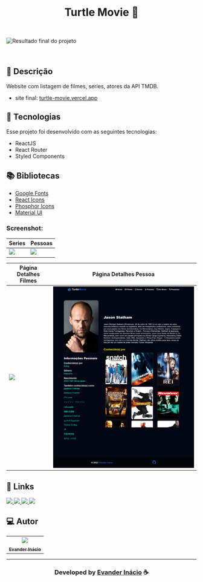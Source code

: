 <h1 align="center">
  Turtle Movie 🎥
</h1>

<br>

![Resultado final do projeto](https://github.com/EvanderInacio/Turtle-Movie/blob/main/public/preview1.gif?raw=true)

<br>

## 📝 Descrição

Website com listagem de filmes, series, atores da API TMDB.

- site final: [turtle-movie.vercel.app](https://turtle-movie.vercel.app/)

## 🚀 Tecnologias

Esse projeto foi desenvolvido com as seguintes tecnologias:

- ReactJS
- React Router
- Styled Components

## 📚 Bibliotecas

- [Google Fonts](https://fonts.google.com/)
- [React Icons](https://react-icons.github.io/react-icons/)
- [Phosphor Icons](https://phosphoricons.com/)
- [Material UI](https://mui.com/)

### Screenshot:

| Series                                                                                                       | Pessoas                                                                                                       |
| ------------------------------------------------------------------------------------------------------------ | ------------------------------------------------------------------------------------------------------------- |
| <img src="https://github.com/EvanderInacio/Turtle-Movie/blob/main/src/assets/series-popular.png?raw=true" /> | <img src="https://github.com/EvanderInacio/Turtle-Movie/blob/main/src/assets/person-popular.png?raw=true"  /> |

| Página Detalhes Filmes                                                                               | Página Detalhes Pessoa                                                                                      |
| ---------------------------------------------------------------------------------------------------- | ----------------------------------------------------------------------------------------------------------- |
| <img src="https://github.com/EvanderInacio/Turtle-Movie/blob/main/src/assets/detail.png?raw=true" /> | <img src="https://github.com/EvanderInacio/Turtle-Movie/blob/main/src/assets/detail-person.png?raw=true" /> |

## 🔗 Links

<p align="left">
 
 <a href="https://www.linkedin.com/in/evander-inacio" alt="Linkedin">
  <img src="https://img.shields.io/badge/-Linkedin-0A66C2?style=for-the-badge&logo=Linkedin&logoColor=FFFFFF&link=https://www.linkedin.com/in/evander-inacio"/> 
 </a>
 
 <a href="https://www.facebook.com/evandder.lopes" alt="Facebook">
  <img src="https://img.shields.io/badge/-Facebook-000dff?style=for-the-badge&logo=Facebook&logoColor=FFFFFF&link=https://www.facebook.com/evandder.lopes"/> 
 </a>
 
 <a href="https://twitter.com/Evander_Inacio" alt="Twitter">
  <img src="https://img.shields.io/badge/-Twitter-1DA1F2?style=for-the-badge&logo=Twitter&logoColor=FFFFFF&link=https://twitter.com/Evander_Inacio"/> 
 </a>

  <a href="https://www.evanderinacio.com/" alt="Portfolio">
  <img src="https://img.shields.io/badge/my_portfolio-000?style=for-the-badge&logo=ko-fi&logoColor=white&link=https://www.evanderinacio.com/"/>
 </a>

 </p>
 
## 💻 Autor<br>
<table>
  <tr>
    <td align="center">
      <a href="https://github.com/EvanderInacio">
        <img src="https://avatars.githubusercontent.com/u/72362299?s=96&v=4" width="100px;" /><br>
        <sub>
          <b>Evander Inácio</b>
        </sub>
      </a>
    </td>
  </tr>
</table>

---

  <h3 align="center"> Developed by <a href="https://www.linkedin.com/in/evander-inacio/">Evander Inácio</a> ☕</h3>
